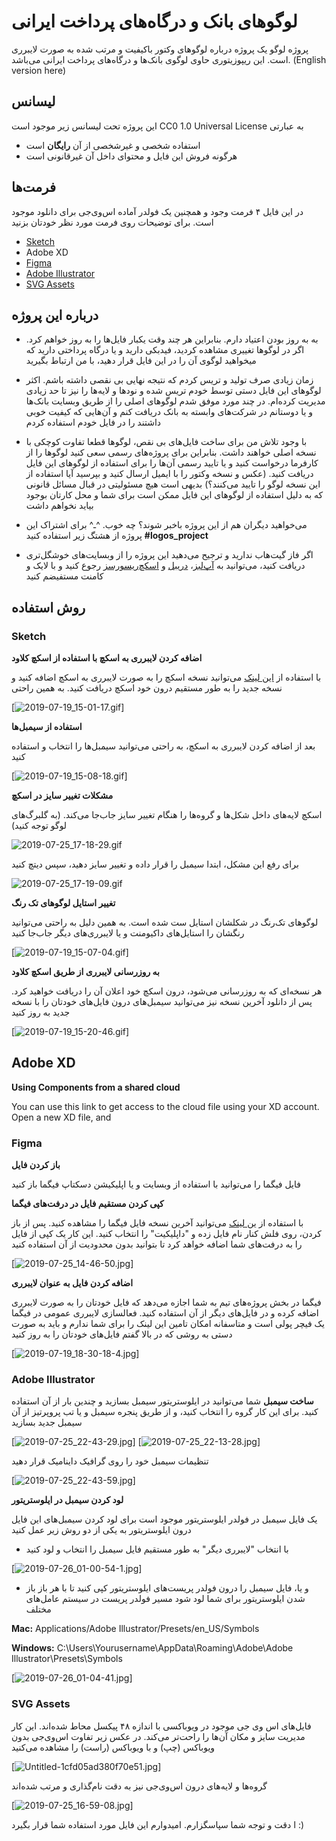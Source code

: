 # لوگوهای بانک و درگاه‌های پرداخت ایرانی
پروژه لوگو یک پروژه درباره لوگوهای وکتور باکیفیت و مرتب شده به صورت لایبرری است. این ریپوزیتوری حاوی لوگوی بانک‌ها و درگاه‌های پرداخت ایرانی می‌باشد. (English version here)

## لیسانس
این پروژه تحت لیسانس زیر موجود است
CC0 1.0 Universal License
به عبارتی
- استفاده شخصی و غیرشخصی از آن **رایگان** است
- هرگونه فروش این فایل و محتوای داخل آن غیرقانونی است

## فرمت‌ها
در این فایل ۴ فرمت وجود و همچنین یک فولدر آماده اس‌وی‌جی برای دانلود موجود است. برای توضیحات روی فرمت مورد نظر خودتان بزنید

- [Sketch](https://github.com/zegond/logos-per-banks/blob/master/README-fa.md#sketch)
- Adobe XD
- [Figma](https://github.com/zegond/logos-per-banks/blob/master/README-fa.md#figma)
- [Adobe Illustrator](https://github.com/zegond/logos-per-banks/blob/master/README-fa.md#adobe-illustrator)
- [SVG Assets](https://github.com/zegond/logos-per-banks/blob/master/README-fa.md#svg-assets)

## درباره این پروژه
- به به روز بودن اعتیاد دارم. بنابراین هر چند وقت یکبار فایل‌ها را به روز خواهم کرد. اگر در لوگوها تغییری مشاهده کردید، فیدبکی دارید و یا درگاه پرداختی دارید که میخواهید لوگوی آن را در این فایل قرار دهید، با من ارتباط بگیرید

- زمان زیادی صرف تولید و تریس کردم که نتیجه نهایی بی نقصی داشته باشم. اکثر لوگوهای این فایل دستی توسط خودم تریس شده و نودها و لایه‌ها را نیز تا حد زیادی مدیریت کرده‌ام. در چند مورد موفق شدم لوگوهای اصلی را از طریق وبسایت بانک‌ها و یا دوستانم در شرکت‌های وابسته به بانک دریافت کنم و آن‌هایی که کیفیت خوبی داشتند را در فایل خودم استفاده کردم

- با وجود تلاش من برای ساخت فایل‌های بی نقص، لوگوها قطعا تفاوت کوچکی با نسخه اصلی خواهند داشت. بنابراین برای پروژه‌های رسمی سعی کنید لوگوها را از کارفرما درخواست کنید و یا تایید رسمی آن‌ها را برای استفاده از لوگوهای این فایل دریافت کنید. (عکس و نسخه وکتور را با ایمیل ارسال کنید و بپرسید آیا استفاده از این نسخه لوگو را تایید می‌کنند؟) بدیهی است هیچ مسئولیتی در قبال مسائل قانونی که به دلیل استفاده از لوگوهای این فایل ممکن است برای شما و محل کارتان بوجود بیاید نخواهم داشت

- می‌خواهید دیگران هم از این پروژه باخبر شوند؟ چه خوب. ^ـ^ برای اشتراک این پروژه از هشتگ زیر استفاده کنید
**#logos_project**

- اگر فاز گیت‌هاب ندارید و ترجیح می‌دهید این پروژه را از وبسایت‌های خوشگل‌تری دریافت کنید، می‌توانید به [آپ‌لبز](https://uplabs.com/zegond)، [دریبل](https://dribbble.com/zegond) و [اسکچ‌ریسورسز](https://sketchappsources.com/contributor/zegond) رجوع کنید و با لایک و کامنت مستفیضم کنید


## روش استفاده
### Sketch
**اضافه کردن لایبرری به اسکچ با استفاده از اسکچ کلاود**

با استفاده از [این لینک](https://sketch.cloud/s/jPwL7) می‌توانید نسخه اسکچ را به صورت لایبرری به اسکچ اضافه کنید و نسخه جدید را به طور مستقیم درون خود اسکچ دریافت کنید. به همین راحتی

[![2019-07-19_15-01-17.gif](https://s3.gifyu.com/images/2019-07-19_15-01-17.gif)]

**استفاده از سیمبل‌ها**

بعد از اضافه کردن لایبرری به اسکچ، به راحتی می‌توانید سیمبل‌ها را انتخاب و استفاده کنید

[![2019-07-19_15-08-18.gif](https://s3.gifyu.com/images/2019-07-19_15-08-18.gif)]

**مشکلات تغییر سایز در اسکچ**

اسکچ لایه‌های داخل شکل‌ها و گروه‌ها را هنگام تغییر سایز جاب‌جا می‌کند. (به گلبرگ‌های لوگو توجه کنید)

![2019-07-25_17-18-29.gif](https://s3.gifyu.com/images/2019-07-25_17-18-29.gif)

برای رفع این مشکل، ابتدا سیمبل را قرار داده و تغییر سایز دهید، سپس دیتچ کنید

![2019-07-25_17-19-09.gif](https://s3.gifyu.com/images/2019-07-25_17-19-09.gif)

**تغییر استایل لوگوهای تک رنگ**

لوگوهای تک‌رنگ در شکلشان استایل ست شده است. به همین دلیل به راحتی می‌توانید رنگشان را استایل‌های داکیومنت و یا لایبرری‌های دیگر جا‌ب‌جا کنید

[![2019-07-19_15-07-04.gif](https://s3.gifyu.com/images/2019-07-19_15-07-04.gif)]

**به روزرسانی لایبرری از طریق اسکچ کلاود**

هر نسخه‌ای که به روزرسانی می‌شود، درون اسکچ خود اعلان آن را دریافت خواهید کرد. پس از دانلود آخرین نسخه نیز می‌توانید سیمبل‌های درون فایل‌های خودتان را با نسخه جدید به روز کنید

[![2019-07-19_15-20-46.gif](https://s3.gifyu.com/images/2019-07-19_15-20-46.gif)]

## Adobe XD
**Using Components from a shared cloud**

You can use this link to get access to the cloud file using your XD account.
Open a new XD file, and 

### Figma
**باز کردن فایل**

فایل فیگما را می‌توانید با استفاده از وبسایت و یا اپلیکیشن دسکتاپ فیگما باز کنید

**کپی کردن مستقیم فایل در درفت‌های فیگما**

با استفاده از [ین لینک](https://www.figma.com/file/siz6HblbLsZTnBbF98lczO/LogoS-Iran-Banks?node-id=0%3A1) می‌توانید آخرین نسخه فایل فیگما را مشاهده کنید. پس از باز کردن، روی فلش کنار نام فایل زده و "داپلیکیت" را انتخاب کنید. این کار یک کپی از فایل را به درفت‌های شما اضافه خواهد کرد تا بتوانید بدون محدودیت از آن استفاده کنید

[![2019-07-25_14-46-50.jpg](https://s3.gifyu.com/images/2019-07-25_14-46-50.jpg)]

**اضافه کردن فایل به عنوان لایبرری**

فیگما در بخش پروژه‌های تیم به شما اجازه می‌دهد که فایل خودتان را به صورت لایبرری اضافه کرده و  در فایل‌های دیگر از آن استفاده کنید. فعالسازی لایبرری عمومی در فیگما یک فیچر پولی است و متاسفانه امکان تامین این لینک را برای شما ندارم و باید به صورت دستی به روشی که در بالا گفتم فایل‌های خودتان را به روز کنید

[![2019-07-19_18-30-18-4.jpg](https://s3.gifyu.com/images/2019-07-19_18-30-18-4.jpg)]

### Adobe Illustrator
**ساخت سیمبل**
شما می‌توانید در ایلوستریتور سیمبل بسازید و چندین بار از آن استفاده کنید. برای این کار گروه را انتخاب کنید، و از طریق پنجره سیمبل و یا تب پروپرتیز از آن سیمبل جدید بسازید

[![2019-07-25_22-43-29.jpg](https://s3.gifyu.com/images/2019-07-25_22-43-29.jpg)]
[![2019-07-25_22-13-28.jpg](https://s3.gifyu.com/images/2019-07-25_22-13-28.jpg)]

تنظیمات سیمبل خود را روی گرافیک داینامیک قرار دهید

[![2019-07-25_22-43-59.jpg](https://s3.gifyu.com/images/2019-07-25_22-43-59.jpg)]

**لود کردن سیمبل در ایلوستریتور**

یک فایل سیمبل در فولدر ایلوستریتور موجود است
برای لود کردن سیمبل‌های این فایل درون ایلوستریتور به یکی از دو روش زیر عمل کنید
- با انتخاب "لایبرری دیگر" به طور مستقیم فایل سیمبل را انتخاب و لود کنید

[![2019-07-26_01-00-54-1.jpg](https://s3.gifyu.com/images/2019-07-26_01-00-54-1.jpg)]

- و یا، فایل سیمبل را درون فولدر پریست‌های ایلوستریتور کپی کنید تا با هر باز باز شدن ایلوستریتور برای شما لود شود
مسیر فولدر پریست در سیستم عامل‌های مختلف

**Mac:** Applications/Adobe Illustrator/Presets/en_US/Symbols

**Windows:** C:\Users\Yourusername\AppData\Roaming\Adobe\Adobe Illustrator\Presets\Symbols

[![2019-07-26_01-04-41.jpg](https://s3.gifyu.com/images/2019-07-26_01-04-41.jpg)]

### SVG Assets
فایل‌های اس وی جی موجود در ویوباکسی با اندازه ۴۸ پیکسل محاط شده‌اند. این کار مدیریت سایز و مکان آن‌ها را راحت‌تر می‌کند. در عکس زیر تفاوت اس‌وی‌جی بدون ویوباکس (چپ) و با ویوباکس (راست) را مشاهده می‌کنید

[![Untitled-1cfd05ad380f70e51.jpg](https://s3.gifyu.com/images/Untitled-1cfd05ad380f70e51.jpg)]

گروه‌ها و لایه‌های درون اس‌وی‌جی نیز به دقت نام‌گذاری و مرتب شده‌اند

[![2019-07-25_16-59-08.jpg](https://s3.gifyu.com/images/2019-07-25_16-59-08.jpg)]

ا دقت و توجه شما سپاسگزارم. امیدوارم این فایل مورد استفاده شما قرار بگیرد :)

